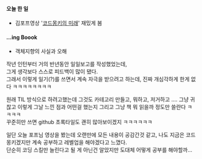 #### 오늘 한 일
- 김포프영상 '[코드몽키의 미래](https://www.youtube.com/watch?v=aLyi0SkuKmY)' 재밌게 봄

#### ...ing Boook
- 객체지향의 사실과 오해


작년 인턴부터 거의 반년동안 일일보고를 작성했었는데,  
그게 생각보다 스스로 피드백이 많이 됐다.  
그래서 이렇게 일기(?)를 쓰면서 계속 자극을 받으려고 하는데, 진짜 개심각하게 한게 없다 ㅋㅋㅋㅋㅋㅋㅋㅋ  
  
원래 TIL 방식으로 하려고했는데 그것도 카테고리 만들고, 뭐하고, 저거하고 .... 그냥 귀찮고 이렇게 그날 느낀 점과 어떤걸 했는지 그리고 그냥 책 뭐 읽을까 정도만 쓸란다 ㅋㅋㅋㅋ  
꾸준히만 쓰면 github 초록타일도 괜히 많아보이겠지 ㅋㅋㅋㅋㅋㅋ  
  
일단 오늘 포프님 영상을 봤는데 오랜만에 모든 내용이 공감간것 같고, 나도 지금은 코드몽키겠지만 계속 공부하고 레벨업을 해야겠다고 느꼈다.  
단순히 코딩 스킬만 늘린다고 될 게 아닌건 알았지만 도대체 어떻게 공부를 해야할까...